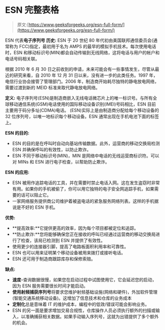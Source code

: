 # ESN 完整表格

> 原文:[https://www.geeksforgeeks.org/esn-full-form/](https://www.geeksforgeeks.org/esn-full-form/)

ESN 代表**电子序列号**
**历史:**
ESN 于 20 世纪 80 年代初由美国联邦通信委员会(通常称为 FCC)指定，最初用于名为 AMPS 的最早的模拟手机技术。每次使用电话时，ESN 和移动标识号(MIN)都会自动传输到无线网络，这将电话与用户的帐户和电话号码相关联。

根据 2010 年 6 月 30 日之前收到的申请，未来可能会有一些事情发生，尽管从最近的研究来看，自 2010 年 12 月 31 日以来，没有进一步的此类任务。1997 年，电信行业协会接管了管理部门。2006 年，制造商开始耗尽独特的静电放电网络，需要过渡到新的 MEID 标准来取代静电放电网络。

**定义:**
电子序列号(ESN)是制造商嵌入无线电话微芯片上的唯一标识号。与所有全球移动通信系统(GSM)电话使用的国际移动设备识别(IMEI)号码相比，ESN 目前主要用于码分多址(CDMA)电话。
(ESN)实际上是由制造商分配给每个移动设备的 32 位序列号，以唯一地标识每个移动设备。ESN 通常出现在手机电池下面的标签上。

**ESN 的目的:**

*   ESN 的目的是在呼叫时自动向基站传输数据。此外，运营商的移动交换局检测 ESN 并确保呼叫的有效性，以防止欺诈。
*   ESN 不同于移动标识号(MIN)，MIN 是网络中电话的无线运营商标识符。可以对 MINs 和 ESN 进行电子检查，以帮助防止欺诈。

**ESN 的应用:**

*   ESN 被用作追踪电话的工具，并在需要时禁止电话入网。这在发生盗窃时非常有用。如果你的手机被偷了，你可以用它独特的电子安全网追踪手机，如果需要的话可以阻止它。
*   一家网络服务提供商公司维护着被盗电话的紧急服务网络列表。这样的手机据说是不好的 ESN 手机。

**优势:**

*   **提高效率:**它提供更高的效率，因为每个项目都被定位和追踪。
*   **防止欺诈:**您将能够确保您正在接收的呼叫已经通过运营商的移动交换局进行了检查，该局已检测到 ESN 并提供了有效性。
*   使用更少的连接器引脚，提高了电路板面积利用率和可靠性。
*   ESN 也可以用来证明某个移动设备被用来拨打或接听电话。
*   ESN 还可用于制造商跟踪库存和保修索赔。

**缺点:**

*   **速度**–查询数据很慢，如果您在启动过程中试图使用它，它会延迟您的启动，因为 ESN 服务需要很长时间才能启动。
*   **使用射频捕获序列号**将要求您维护射频基础设施(网络和硬件)，外加软件管理(智能交通系统移动设备)。这增加了信息技术和仓库的业务成本
*   **定制化**总是意味着 IT 的维护成本，编程中的低效/错误可能会影响业务。
*   ESN 的另一面是要求增加交易合规性，仓库操作人员必须执行额外的扫描或输入，以准确捕获相关数据。如果手动输入序列号，这就为出错提供了多个额外的机会。